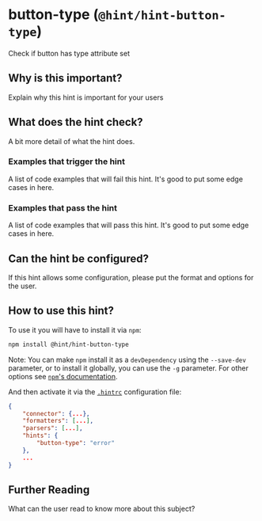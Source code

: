 # button-type (`@hint/hint-button-type`)

Check if button has type attribute set

## Why is this important?

Explain why this hint is important for your users

## What does the hint check?

A bit more detail of what the hint does.

### Examples that **trigger** the hint

A list of code examples that will fail this hint.
It's good to put some edge cases in here.

### Examples that **pass** the hint

A list of code examples that will pass this hint.
It's good to put some edge cases in here.

## Can the hint be configured?

If this hint allows some configuration, please put the format and
options for the user.

## How to use this hint?

To use it you will have to install it via `npm`:

```bash
npm install @hint/hint-button-type
```

Note: You can make `npm` install it as a `devDependency` using the `--save-dev`
parameter, or to install it globally, you can use the `-g` parameter. For
other options see
[`npm`'s documentation](https://docs.npmjs.com/cli/install).

And then activate it via the [`.hintrc`][hintrc]
configuration file:

```json
{
    "connector": {...},
    "formatters": [...],
    "parsers": [...],
    "hints": {
        "button-type": "error"
    },
    ...
}
```

## Further Reading

What can the user read to know more about this subject?

<!-- Link labels: -->

[hintrc]: https://webhint.io/docs/user-guide/configuring-webhint/summary/
